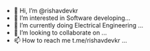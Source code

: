 - 👋 Hi, I’m @rishavdevkr
- 👀 I’m interested in Software developing...
- 🌱 I’m currently doing Electrical Engineering ...
- 💞️ I’m looking to collaborate on ...
- 📫 How to reach me t.me/rishavdevkr ...

<!---
rishavdevkr is a ✨ special ✨ repository because its `README.md` (this file) appears on your GitHub profile.
You can click the Preview link to take a look at your changes.
--->
